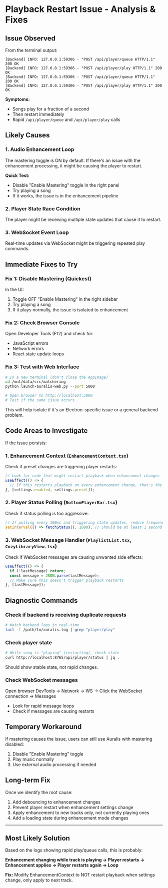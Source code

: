 # Playback Restart Issue - Analysis & Fixes

## Issue Observed

From the terminal output:
```
[Backend] INFO: 127.0.0.1:59306 - "POST /api/player/queue HTTP/1.1" 200 OK
[Backend] INFO: 127.0.0.1:59306 - "POST /api/player/play HTTP/1.1" 200 OK
[Backend] INFO: 127.0.0.1:59306 - "POST /api/player/queue HTTP/1.1" 200 OK
[Backend] INFO: 127.0.0.1:59306 - "POST /api/player/play HTTP/1.1" 200 OK
```

**Symptoms:**
- Songs play for a fraction of a second
- Then restart immediately
- Rapid `/api/player/queue` and `/api/player/play` calls

## Likely Causes

### 1. Audio Enhancement Loop
The mastering toggle is ON by default. If there's an issue with the enhancement processing, it might be causing the player to restart.

**Quick Test:**
- Disable "Enable Mastering" toggle in the right panel
- Try playing a song
- If it works, the issue is in the enhancement pipeline

### 2. Player State Race Condition
The player might be receiving multiple state updates that cause it to restart.

### 3. WebSocket Event Loop
Real-time updates via WebSocket might be triggering repeated play commands.

## Immediate Fixes to Try

### Fix 1: Disable Mastering (Quickest)

In the UI:
1. Toggle OFF "Enable Mastering" in the right sidebar
2. Try playing a song
3. If it plays normally, the issue is isolated to enhancement

### Fix 2: Check Browser Console

Open Developer Tools (F12) and check for:
- JavaScript errors
- Network errors
- React state update loops

### Fix 3: Test with Web Interface

```bash
# In a new terminal (don't close the AppImage)
cd /mnt/data/src/matchering
python launch-auralis-web.py --port 5000

# Open browser to http://localhost:5000
# Test if the same issue occurs
```

This will help isolate if it's an Electron-specific issue or a general backend problem.

## Code Areas to Investigate

If the issue persists:

### 1. Enhancement Context (`EnhancementContext.tsx`)
Check if preset changes are triggering player restarts:
```typescript
// Look for code that might restart playback when enhancement changes
useEffect(() => {
  // If this restarts playback on every enhancement change, that's the issue
}, [settings.enabled, settings.preset]);
```

### 2. Player Status Polling (`BottomPlayerBar.tsx`)
Check if status polling is too aggressive:
```typescript
// If polling every 100ms and triggering state updates, reduce frequency
setInterval(() => fetchStatus(), 1000); // Should be at least 1 second
```

### 3. WebSocket Message Handler (`PlaylistList.tsx`, `CozyLibraryView.tsx`)
Check if WebSocket messages are causing unwanted side effects:
```typescript
useEffect(() => {
  if (!lastMessage) return;
  const message = JSON.parse(lastMessage);
  // Make sure this doesn't trigger playback restarts
}, [lastMessage]);
```

## Diagnostic Commands

### Check if backend is receiving duplicate requests
```bash
# Watch backend logs in real-time
tail -f /path/to/auralis.log | grep "player/play"
```

### Check player state
```bash
# While song is "playing" (restarting), check state
curl http://localhost:8765/api/player/status | jq .
```

Should show stable state, not rapid changes.

### Check WebSocket messages
Open browser DevTools → Network → WS → Click the WebSocket connection → Messages
- Look for rapid message loops
- Check if messages are causing restarts

## Temporary Workaround

If mastering causes the issue, users can still use Auralis with mastering disabled:
1. Disable "Enable Mastering" toggle
2. Play music normally
3. Use external audio processing if needed

## Long-term Fix

Once we identify the root cause:
1. Add debouncing to enhancement changes
2. Prevent player restart when enhancement settings change
3. Apply enhancement to new tracks only, not currently playing ones
4. Add a loading state during enhancement mode changes

---

## Most Likely Solution

Based on the logs showing rapid play/queue calls, this is probably:

**Enhancement changing while track is playing → Player restarts → Enhancement applies → Player restarts again → Loop**

**Fix:** Modify EnhancementContext to NOT restart playback when settings change, only apply to next track.
